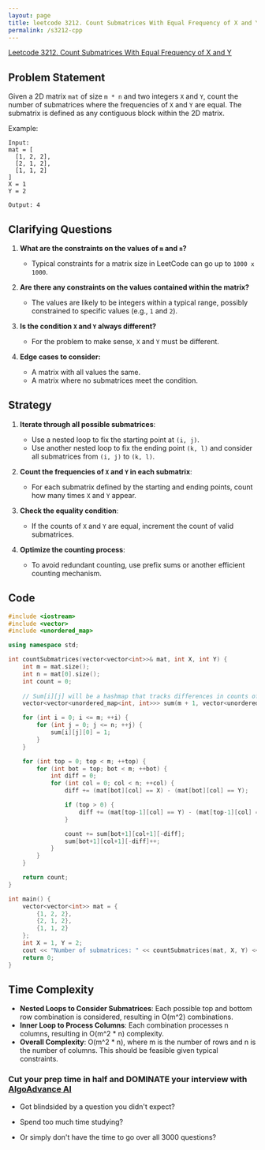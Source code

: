 ```yaml
---
layout: page
title: leetcode 3212. Count Submatrices With Equal Frequency of X and Y
permalink: /s3212-cpp
---
```

[Leetcode 3212. Count Submatrices With Equal Frequency of X and Y](https://algoadvance.github.io/algoadvance/l3212)
## Problem Statement

Given a 2D matrix `mat` of size `m * n` and two integers `X` and `Y`, count the number of submatrices where the frequencies of `X` and `Y` are equal. The submatrix is defined as any contiguous block within the 2D matrix.

Example:
```
Input:
mat = [
  [1, 2, 2],
  [2, 1, 2],
  [1, 1, 2]
]
X = 1
Y = 2

Output: 4 
```

## Clarifying Questions

1. **What are the constraints on the values of `m` and `n`?**
   - Typical constraints for a matrix size in LeetCode can go up to `1000 x 1000`.

2. **Are there any constraints on the values contained within the matrix?**
   - The values are likely to be integers within a typical range, possibly constrained to specific values (e.g., `1` and `2`).

3. **Is the condition `X` and `Y` always different?**
   - For the problem to make sense, `X` and `Y` must be different.

4. **Edge cases to consider:**
   - A matrix with all values the same.
   - A matrix where no submatrices meet the condition.

## Strategy

1. **Iterate through all possible submatrices**:
   - Use a nested loop to fix the starting point at `(i, j)`.
   - Use another nested loop to fix the ending point `(k, l)` and consider all submatrices from `(i, j)` to `(k, l)`.

2. **Count the frequencies of `X` and `Y` in each submatrix**:
   - For each submatrix defined by the starting and ending points, count how many times `X` and `Y` appear.

3. **Check the equality condition**:
   - If the counts of `X` and `Y` are equal, increment the count of valid submatrices.

4. **Optimize the counting process**:
   - To avoid redundant counting, use prefix sums or another efficient counting mechanism.

## Code

```cpp
#include <iostream>
#include <vector>
#include <unordered_map>

using namespace std;

int countSubmatrices(vector<vector<int>>& mat, int X, int Y) {
    int m = mat.size();
    int n = mat[0].size();
    int count = 0;
    
    // Sum[i][j] will be a hashmap that tracks differences in counts of X and Y up to row i, col j
    vector<vector<unordered_map<int, int>>> sum(m + 1, vector<unordered_map<int, int>>(n + 1));

    for (int i = 0; i <= m; ++i) {
        for (int j = 0; j <= n; ++j) {
            sum[i][j][0] = 1;
        }
    }

    for (int top = 0; top < m; ++top) {
        for (int bot = top; bot < m; ++bot) {
            int diff = 0;
            for (int col = 0; col < n; ++col) {
                diff += (mat[bot][col] == X) - (mat[bot][col] == Y);

                if (top > 0) {
                    diff += (mat[top-1][col] == Y) - (mat[top-1][col] == X);
                }

                count += sum[bot+1][col+1][-diff];
                sum[bot+1][col+1][-diff]++;
            }
        }
    }

    return count;
}

int main() {
    vector<vector<int>> mat = {
        {1, 2, 2},
        {2, 1, 2},
        {1, 1, 2}
    };
    int X = 1, Y = 2;
    cout << "Number of submatrices: " << countSubmatrices(mat, X, Y) << endl;
    return 0;
}
```

## Time Complexity

- **Nested Loops to Consider Submatrices**: Each possible top and bottom row combination is considered, resulting in O(m^2) combinations.
- **Inner Loop to Process Columns**: Each combination processes n columns, resulting in O(m^2 * n) complexity.
- **Overall Complexity**: O(m^2 * n), where m is the number of rows and n is the number of columns. This should be feasible given typical constraints.


### Cut your prep time in half and DOMINATE your interview with [AlgoAdvance AI](https://algoAdvance.com)

- Got blindsided by a question you didn't expect?

- Spend too much time studying?

- Or simply don't have the time to go over all 3000 questions?

